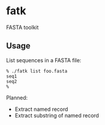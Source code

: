 # fatk
FASTA toolkit

## Usage
List sequences in a FASTA file:

    % ./fatk list foo.fasta
    seq1
    seq2
    %

Planned:
 * Extract named record
 * Extract substring of named record
 
